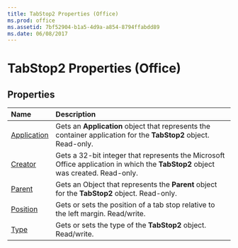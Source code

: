 ```yaml
---
title: TabStop2 Properties (Office)
ms.prod: office
ms.assetid: 7bf52904-b1a5-4d9a-a854-8794ffabdd89
ms.date: 06/08/2017
---
```



# TabStop2 Properties (Office)

## Properties



|**Name**|**Description**|
|:-----|:-----|
|[Application](tabstop2-application-property-office.md)|Gets an **Application** object that represents the container application for the **TabStop2** object. Read-only.|
|[Creator](tabstop2-creator-property-office.md)|Gets a 32-bit integer that represents the Microsoft Office application in which the **TabStop2** object was created. Read-only.|
|[Parent](tabstop2-parent-property-office.md)|Gets an Object that represents the **Parent** object for the **TabStop2** object. Read-only.|
|[Position](tabstop2-position-property-office.md)|Gets or sets the position of a tab stop relative to the left margin. Read/write.|
|[Type](tabstop2-type-property-office.md)|Gets or sets the type of the **TabStop2** object. Read/write.|

